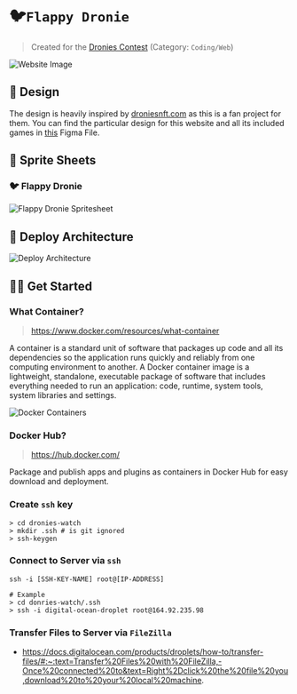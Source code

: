 # 🐦`Flappy Dronie`

> Created for the [Dronies Contest](https://twitter.com/DroniesNFT/status/1471944344009543682) (Category: `Coding/Web`)

<img src="https://raw.githubusercontent.com/bennodev19/dronies-watch/master/static/website-capture.png" alt="Website Image">

## 🌝 Design

The design is heavily inspired by [droniesnft.com](https://droniesnft.com)
as this is a fan project for them.
You can find the particular design for this website 
and all its included games in [this](https://www.figma.com/file/pVgHta34xTBu2XbidHpmDo/?node-id=21%3A959) Figma File.


## 📄 Sprite Sheets

### 🐦 Flappy Dronie
<img src="https://raw.githubusercontent.com/bennodev19/dronies-watch/master/client/src/assets/games/flappydronie/sheet.png" alt="Flappy Dronie Spritesheet">

## 👾 Deploy Architecture

<img src="https://raw.githubusercontent.com/bennodev19/dronies-watch/master/static/deploy-architecture.png" alt="Deploy Architecture">

## 👨‍💻 Get Started

### What Container?
> https://www.docker.com/resources/what-container

A container is a standard unit of software that packages up code 
and all its dependencies so the application runs quickly and reliably 
from one computing environment to another. 
A Docker container image is a lightweight, standalone, executable package of software 
that includes everything needed to run an application: code, runtime, system tools, 
system libraries and settings.

<img src="https://raw.githubusercontent.com/bennodev19/dronies-watch/master/static/docker-containers.png" alt="Docker Containers">

### Docker Hub?
> https://hub.docker.com/

Package and publish apps and plugins as containers in Docker Hub for easy download and deployment.

### Create `ssh` key

```shell
> cd dronies-watch
> mkdir .ssh # is git ignored
> ssh-keygen
```

### Connect to Server via `ssh`

```shell
ssh -i [SSH-KEY-NAME] root@[IP-ADDRESS]

# Example
> cd donries-watch/.ssh
> ssh -i digital-ocean-droplet root@164.92.235.98
```

### Transfer Files to Server via `FileZilla`
- https://docs.digitalocean.com/products/droplets/how-to/transfer-files/#:~:text=Transfer%20Files%20with%20FileZilla,-Once%20connected%20to&text=Right%2Dclick%20the%20file%20you,download%20to%20your%20local%20machine.
